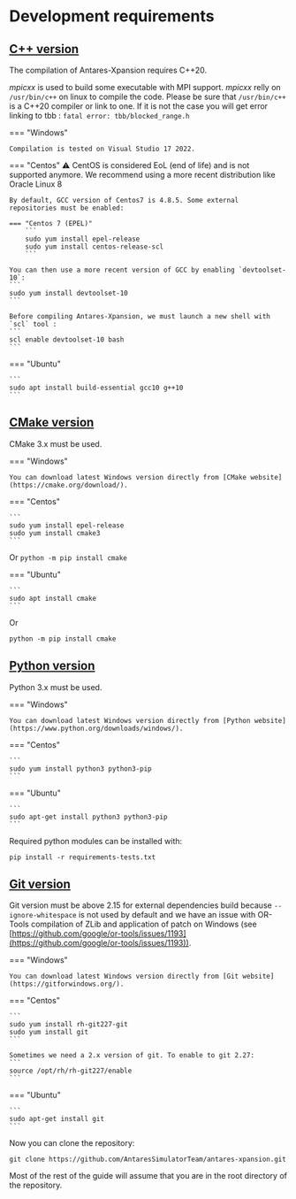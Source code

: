 # Development requirements

## [C++ version](#c++-version)
The compilation of Antares-Xpansion requires C++20.

_mpicxx_ is used to build some executable with MPI support. _mpicxx_ relly on `/usr/bin/c++` on linux to compile the code. Please be sure that `/usr/bin/c++` is a C++20 compiler or link to one. If it is not the case you
will get error linking to tbb : `fatal error: tbb/blocked_range.h`

=== "Windows"

    Compilation is tested on Visual Studio 17 2022.

=== "Centos" :warning: CentOS is considered EoL (end of life) and is not supported anymore. We recommend using a more recent distribution like Oracle Linux 8

    By default, GCC version of Centos7 is 4.8.5. Some external repositories must be enabled:

    === "Centos 7 (EPEL)"    
        ``` 
        sudo yum install epel-release
        sudo yum install centos-release-scl
        ```
    
    You can then use a more recent version of GCC by enabling `devtoolset-10`:
    ```
    sudo yum install devtoolset-10
    ```
    
    Before compiling Antares-Xpansion, we must launch a new shell with `scl` tool :
    ```
    scl enable devtoolset-10 bash
    ```
=== "Ubuntu"

    ```
    sudo apt install build-essential gcc10 g++10
    ```
## [CMake version](#cmake-version)
CMake 3.x must be used.

=== "Windows"

    You can download latest Windows version directly from [CMake website](https://cmake.org/download/).
=== "Centos"

    ```
    sudo yum install epel-release
    sudo yum install cmake3
    ```
Or
    ```
    python -m pip install cmake
    ```
    
=== "Ubuntu"

    ```
    sudo apt install cmake
    ```
Or
```
python -m pip install cmake
```

## [Python version](#python-version)
Python 3.x must be used.

=== "Windows"

    You can download latest Windows version directly from [Python website](https://www.python.org/downloads/windows/).
=== "Centos"

    ```
    sudo yum install python3 python3-pip
    ```
=== "Ubuntu"

    ```
    sudo apt-get install python3 python3-pip
    ```

Required python modules can be installed with:
```
pip install -r requirements-tests.txt
```

## [Git version](#git-version)
Git version must be above 2.15 for external dependencies build because `--ignore-whitespace` is not used by default and we have an issue with OR-Tools compilation of ZLib and application of patch on Windows (see [https://github.com/google/or-tools/issues/1193](https://github.com/google/or-tools/issues/1193)).

=== "Windows"

    You can download latest Windows version directly from [Git website](https://gitforwindows.org/).
=== "Centos"

    ```
    sudo yum install rh-git227-git
    sudo yum install git
    ```
    
    Sometimes we need a 2.x version of git. To enable to git 2.27:
    ```
    source /opt/rh/rh-git227/enable
    ```
    
=== "Ubuntu"

    ```
    sudo apt-get install git
    ```
Now you can clone the repository:
```
git clone https://github.com/AntaresSimulatorTeam/antares-xpansion.git
```
Most of the rest of the guide will assume that you are in the root directory of the repository.